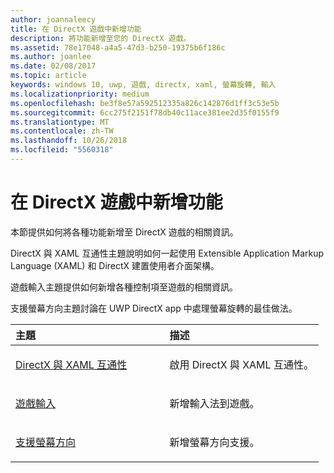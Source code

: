 ```yaml
---
author: joannaleecy
title: 在 DirectX 遊戲中新增功能
description: 將功能新增至您的 DirectX 遊戲。
ms.assetid: 78e17048-a4a5-47d3-b250-19375b6f186c
ms.author: joanlee
ms.date: 02/08/2017
ms.topic: article
keywords: windows 10, uwp, 遊戲, directx, xaml, 螢幕旋轉, 輸入
ms.localizationpriority: medium
ms.openlocfilehash: be3f8e57a592512335a826c142876d1ff3c53e5b
ms.sourcegitcommit: 6cc275f2151f78db40c11ace381ee2d35f0155f9
ms.translationtype: MT
ms.contentlocale: zh-TW
ms.lasthandoff: 10/26/2018
ms.locfileid: "5560318"
---
```

# <a name="add-features-to-directx-games"></a>在 DirectX 遊戲中新增功能

本節提供如何將各種功能新增至 DirectX 遊戲的相關資訊。

DirectX 與 XAML 互通性主題說明如何一起使用 Extensible Application Markup Language (XAML) 和 DirectX 建置使用者介面架構。

遊戲輸入主題提供如何新增各種控制項至遊戲的相關資訊。

支援螢幕方向主題討論在 UWP DirectX app 中處理螢幕旋轉的最佳做法。

<table>
<colgroup>
<col width="50%" />
<col width="50%" />
</colgroup>
<thead>
<tr class="header">
<th align="left">主題</th>
<th align="left">描述</th>
</tr>
</thead>
<tbody>
<tr class="odd">
<td align="left"><p><a href="directx-and-xaml-interop.md">DirectX 與 XAML 互通性</a></p></td>
<td align="left"><p>啟用 DirectX 與 XAML 互通性。</p></td>
</tr>
<tr class="even">
<td align="left"><p><a href="directx-game-input.md">遊戲輸入</a></p></td>
<td align="left"><p>新增輸入法到遊戲。</p></td>
</tr>
<tr class="odd">
<td align="left"><p><a href="supporting-screen-rotation-directx-and-cpp.md">支援螢幕方向</a></p></td>
<td align="left"><p>新增螢幕方向支援。</p></td>
</tr>
</tbody>
</table>